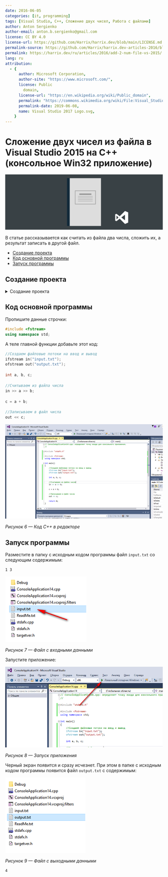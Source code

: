 ```yaml
---
date: 2016-06-05
categories: [it, programming]
tags: [Visual Studio, C++, Сложение двух чисел, Работа с файлами]
author: Anton Sergienko
author-email: anton.b.sergienko@gmail.com
license: CC BY 4.0
license-url: https://github.com/Harrix/harrix.dev/blob/main/LICENSE.md
permalink-source: https://github.com/Harrix/harrix.dev-articles-2016/blob/main/add-2-num-file-vs-2015/add-2-num-file-vs-2015.md
permalink: https://harrix.dev/ru/articles/2016/add-2-num-file-vs-2015/
lang: ru
attribution:
  - {
      author: Microsoft Corporation,
      author-site: "https://www.microsoft.com/",
      license: Public
        domain,
      license-url: "https://en.wikipedia.org/wiki/Public_domain",
      permalink: "https://commons.wikimedia.org/wiki/File:Visual_Studio_2017_Logo.svg",
      permalink-date: 2019-06-08,
      name: Visual Studio 2017 Logo.svg,
    }
---
```


# Сложение двух чисел из файла в Visual Studio 2015 на C++ (консольное Win32 приложение)

![Featured image](featured-image.svg)

В статье рассказывается как считать из файла два числа, сложить их, а результат записать в другой файл.

- [Создание проекта](#создание-проекта)
- [Код основной программы](#код-основной-программы)
- [Запуск программы](#запуск-программы)

## Создание проекта

<details>
<summary>Создание проекта</summary>

![Выбор пункта меню для создания нового проекта](img/new-project_01.png)

_Рисунок 1 — Выбор пункта меню для создания нового проекта_

![Выбор типа нового проекта](img/new-project_02.png)

_Рисунок 2 — Выбор типа нового проекта_

![Первое окно мастера создания проекта](img/new-project_03.png)

_Рисунок 3 — Первое окно мастера создания проекта_

![Настройка параметров нового проекта](img/new-project_04.png)

_Рисунок 4 — Настройка параметров нового проекта_

![Созданный проект](img/new-project_05.png)

_Рисунок 5 — Созданный проект_

</details>

## Код основной программы

Пропишите данные строчки:

```cpp
#include <fstream>
using namespace std;
```

А теле главной функции добавьте этот код:

```cpp
//Создаем файловые потоки на ввод и вывод
ifstream in("input.txt");
ofstream out("output.txt");

int a, b, c;

//Считываем из файла числа
in >> a >> b;

c = a + b;

//Записываем в файл числа
out << c;
```

![Код C++ в редакторе](img/cpp.png)

_Рисунок 6 — Код C++ в редакторе_

## Запуск программы

Разместите в папку с исходным кодом программы файл `input.txt` со следующим содержимым:

```text
1 3
```

![Файл с входными данными](img/input.png)

_Рисунок 7 — Файл с входными данными_

Запустите приложение:

![Запуск приложения](img/run.png)

_Рисунок 8 — Запуск приложения_

Черный экран появится и сразу исчезнет. При этом в папке с исходным кодом программы появится файл `output.txt` с содержимым:

![Файл с выходными данными](img/output.png)

_Рисунок 9 — Файл с выходными данными_

```text
4
```
